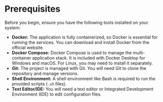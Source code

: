 # Prerequisites

Before you begin, ensure you have the following tools installed on your system:

*   **Docker:** The application is fully containerized, so Docker is essential for running the services. You can download and install Docker from the official website.
*   **Docker Compose:** Docker Compose is used to manage the multi-container application stack. It is included with Docker Desktop for Windows and macOS. For Linux, you may need to install it separately.
*   **Git:** The project is managed with Git. You will need Git to clone the repository and manage versions.
*   **Shell Environment:** A shell environment like Bash is required to run the provided scripts (`.sh` files).
*   **Text Editor/IDE:** You will need a text editor or Integrated Development Environment (IDE) to edit configuration files.
